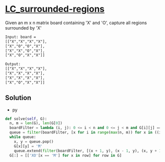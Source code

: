 # [LC_surrounded-regions](https://leetcode.com/problems/surrounded-regions)

Given an m x n matrix board containing 'X' and 'O', capture all regions surrounded by 'X'

```txt
Input: board =
[["X","X","X","X"],
["X","O","O","X"],
["X","X","O","X"],
["X","O","X","X"]]

Output:
[["X","X","X","X"],
["X","X","X","X"],
["X","X","X","X"],
["X","O","X","X"]]
```

## Solution

* py

```py
def solve(self, G):
  n, m = len(G), len(G[0])
  boardFilter = lambda (i, j): 0 <= i < n and 0 <= j < m and G[i][j] == 'O'
  queue = filter(boardFilter, [x for i in range(max(n, m)) for x in ((i, 0), (i, m - 1), (0, i), (n - 1, i))])
  while queue:
    x, y = queue.pop()
    G[x][y] = 'M'
    queue.extend(filter(boardFilter, [(x + 1, y), (x - 1, y), (x, y + 1), (x, y - 1)]))
  G[:] = [['XO'[x == 'M'] for x in row] for row in G]
```

